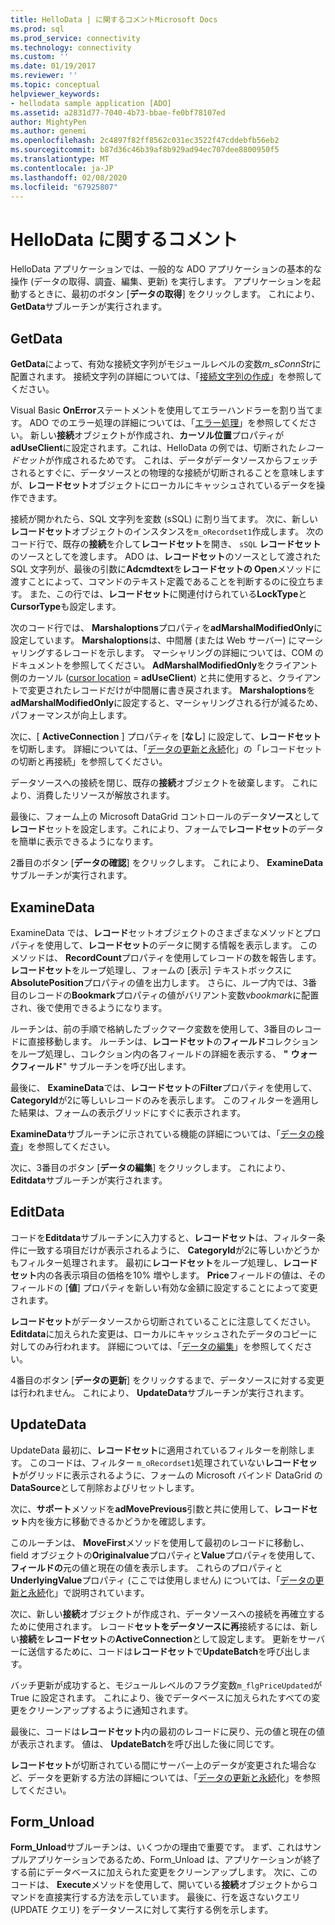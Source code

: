 ```yaml
---
title: HelloData | に関するコメントMicrosoft Docs
ms.prod: sql
ms.prod_service: connectivity
ms.technology: connectivity
ms.custom: ''
ms.date: 01/19/2017
ms.reviewer: ''
ms.topic: conceptual
helpviewer_keywords:
- hellodata sample application [ADO]
ms.assetid: a2831d77-7040-4b73-bbae-fe0bf78107ed
author: MightyPen
ms.author: genemi
ms.openlocfilehash: 2c4897f82ff8562c031ec3522f47cddebfb56eb2
ms.sourcegitcommit: b87d36c46b39af8b929ad94ec707dee8800950f5
ms.translationtype: MT
ms.contentlocale: ja-JP
ms.lasthandoff: 02/08/2020
ms.locfileid: "67925807"
---
```

# <a name="comments-on-hellodata"></a>HelloData に関するコメント
HelloData アプリケーションでは、一般的な ADO アプリケーションの基本的な操作 (データの取得、調査、編集、更新) を実行します。 アプリケーションを起動するときに、最初のボタン [**データの取得**] をクリックします。 これにより、 **GetData**サブルーチンが実行されます。  
  
## <a name="getdata"></a>GetData  
 **GetData**によって、有効な接続文字列がモジュールレベルの変数*m_sConnStr*に配置されます。 接続文字列の詳細については、「[接続文字列の作成](../../../ado/guide/data/creating-a-connection-string.md)」を参照してください。  
  
 Visual Basic **OnError**ステートメントを使用してエラーハンドラーを割り当てます。 ADO でのエラー処理の詳細については、「[エラー処理](../../../ado/guide/data/error-handling.md)」を参照してください。 新しい**接続**オブジェクトが作成され、**カーソル位置**プロパティが**adUseClient**に設定されます。これは、HelloData の例では、切断された*レコードセット*が作成されるためです。 これは、データがデータソースからフェッチされるとすぐに、データソースとの物理的な接続が切断されることを意味しますが、**レコードセット**オブジェクトにローカルにキャッシュされているデータを操作できます。  
  
 接続が開かれたら、SQL 文字列を変数 (sSQL) に割り当てます。 次に、新しい**レコードセット**オブジェクトのインスタンスを`m_oRecordset1`作成します。 次のコード行で、既存の**接続**を介して**レコードセット**を開き、 `sSQL` **レコードセット**のソースとしてを渡します。 ADO は、**レコードセット**のソースとして渡された SQL 文字列が、最後の引数に**Adcmdtext**を**レコードセットの Open**メソッドに渡すことによって、コマンドのテキスト定義であることを判断するのに役立ちます。 また、この行では、**レコードセット**に関連付けられている**LockType**と**CursorType**も設定します。  
  
 次のコード行では、 **Marshaloptions**プロパティを**adMarshalModifiedOnly**に設定しています。 **Marshaloptions**は、中間層 (または Web サーバー) にマーシャリングするレコードを示します。 マーシャリングの詳細については、COM のドキュメントを参照してください。 **AdMarshalModifiedOnly**をクライアント側のカーソル ([cursor location](../../../ado/reference/ado-api/cursorlocation-property-ado.md) = **adUseClient**) と共に使用すると、クライアントで変更されたレコードだけが中間層に書き戻されます。 **Marshaloptions**を**adMarshalModifiedOnly**に設定すると、マーシャリングされる行が減るため、パフォーマンスが向上します。  
  
 次に、[ **ActiveConnection** ] プロパティを [**なし**] に設定して、**レコードセット**を切断します。 詳細については、「[データの更新と永続](../../../ado/guide/data/updating-and-persisting-data.md)化」の「レコードセットの切断と再接続」を参照してください。  
  
 データソースへの接続を閉じ、既存の**接続**オブジェクトを破棄します。 これにより、消費したリソースが解放されます。  
  
 最後に、フォーム上の Microsoft DataGrid コントロールのデータ**ソース**として**レコード**セットを設定します。これにより、フォームで**レコードセット**のデータを簡単に表示できるようになります。  
  
 2番目のボタン [**データの確認**] をクリックします。 これにより、 **ExamineData**サブルーチンが実行されます。  
  
## <a name="examinedata"></a>ExamineData  
 ExamineData では、**レコード**セットオブジェクトのさまざまなメソッドとプロパティを使用して、**レコードセット**のデータに関する情報を表示します。 このメソッドは、 **RecordCount**プロパティを使用してレコードの数を報告します。 **レコードセット**をループ処理し、フォームの [表示] テキストボックスに**AbsolutePosition**プロパティの値を出力します。 さらに、ループ内では、3番目のレコードの**Bookmark**プロパティの値がバリアント変数*vbookmark*に配置され、後で使用できるようになります。  
  
 ルーチンは、前の手順で格納したブックマーク変数を使用して、3番目のレコードに直接移動します。 ルーチンは、**レコードセット**の**フィールド**コレクションをループ処理し、コレクション内の各フィールドの詳細を表示する、 **"** **ウォークフィールド**" サブルーチンを呼び出します。  
  
 最後に、 **ExamineData**では、**レコードセット**の**Filter**プロパティを使用して、 **CategoryId**が2に等しいレコードのみを表示します。 このフィルターを適用した結果は、フォームの表示グリッドにすぐに表示されます。  
  
 **ExamineData**サブルーチンに示されている機能の詳細については、「[データの検査](../../../ado/guide/data/examining-data.md)」を参照してください。  
  
 次に、3番目のボタン [**データの編集**] をクリックします。 これにより、 **Editdata**サブルーチンが実行されます。  
  
## <a name="editdata"></a>EditData  
 コードを**Editdata**サブルーチンに入力すると、**レコードセット**は、フィルター条件に一致する項目だけが表示されるように、 **CategoryId**が2に等しいかどうかもフィルター処理されます。 最初に**レコードセット**をループ処理し、**レコードセット**内の各表示項目の価格を10% 増やします。 **Price**フィールドの値は、そのフィールドの [**値**] プロパティを新しい有効な金額に設定することによって変更されます。  
  
 **レコードセット**がデータソースから切断されていることに注意してください。 **Editdata**に加えられた変更は、ローカルにキャッシュされたデータのコピーに対してのみ行われます。 詳細については、「[データの編集](../../../ado/guide/data/editing-data.md)」を参照してください。  
  
 4番目のボタン [**データの更新**] をクリックするまで、データソースに対する変更は行われません。 これにより、 **UpdateData**サブルーチンが実行されます。  
  
## <a name="updatedata"></a>UpdateData  
 UpdateData 最初に、**レコードセット**に適用されているフィルターを削除します。 このコードは、フィルター `m_oRecordset1`処理されていない**レコードセット**がグリッドに表示されるように、フォームの Microsoft バインド DataGrid の**DataSource**として削除およびリセットします。  
  
 次に、**サポート**メソッドを**adMovePrevious**引数と共に使用して、**レコードセット**内を後方に移動できるかどうかを確認します。  
  
 このルーチンは、 **MoveFirst**メソッドを使用して最初のレコードに移動し、field オブジェクトの**Originalvalue**プロパティと**Value**プロパティを使用して、**フィールドの**元の値と現在の値を表示します。 これらのプロパティと**UnderlyingValue**プロパティ (ここでは使用しません) については、「[データの更新と永続](../../../ado/guide/data/updating-and-persisting-data.md)化」で説明されています。  
  
 次に、新しい**接続**オブジェクトが作成され、データソースへの接続を再確立するために使用されます。 レコード**セットをデータソースに再**接続するには、新しい**接続**を**レコードセット**の**ActiveConnection**として設定します。 更新をサーバーに送信するために、コードは**レコードセット**で**UpdateBatch**を呼び出します。  
  
 バッチ更新が成功すると、モジュールレベルのフラグ変数`m_flgPriceUpdated`が True に設定されます。 これにより、後でデータベースに加えられたすべての変更をクリーンアップするように通知されます。  
  
 最後に、コードは**レコードセット**内の最初のレコードに戻り、元の値と現在の値が表示されます。 値は、 **UpdateBatch**を呼び出した後に同じです。  
  
 **レコードセット**が切断されている間にサーバー上のデータが変更された場合など、データを更新する方法の詳細については、「[データの更新と永続](../../../ado/guide/data/updating-and-persisting-data.md)化」を参照してください。  
  
## <a name="form_unload"></a>Form_Unload  
 **Form_Unload**サブルーチンは、いくつかの理由で重要です。 まず、これはサンプルアプリケーションであるため、Form_Unload は、アプリケーションが終了する前にデータベースに加えられた変更をクリーンアップします。 次に、このコードは、 **Execute**メソッドを使用して、開いている**接続**オブジェクトからコマンドを直接実行する方法を示しています。 最後に、行を返さないクエリ (UPDATE クエリ) をデータソースに対して実行する例を示します。
